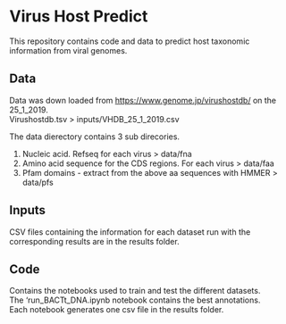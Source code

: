 # Virus Host Predict 
This repository contains code and data  to predict host taxonomic information from viral genomes.  

## Data  
Data was down loaded from https://www.genome.jp/virushostdb/ on the 25_1_2019.  
Virushostdb.tsv > inputs/VHDB_25_1_2019.csv 

The data dierectory contains 3  sub direcories.   
1. Nucleic acid. Refseq for each virus    > data/fna  
2. Amino acid sequence for the CDS regions. For each virus > data/faa  
3. Pfam domains - extract from the above aa sequences with  HMMER > data/pfs  

## Inputs  

CSV files containing the information for each dataset run with the corresponding results are in the results folder.  

## Code  
Contains the notebooks used to train and test the different datasets.  
The  ‘run_BACTt_DNA.ipynb notebook contains the best annotations.  
Each notebook generates one csv file in the results folder.  
